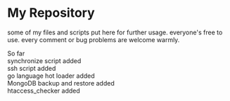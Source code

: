 # My Repository
some of my files and scripts put here for further usage.
everyone's free to use.
every comment or bug problems are welcome warmly.

So far <br/>
synchronize script added <br/>
ssh script added <br/>
go language hot loader added <br/>
MongoDB backup and restore added <br/>
htaccess_checker added <br/>
